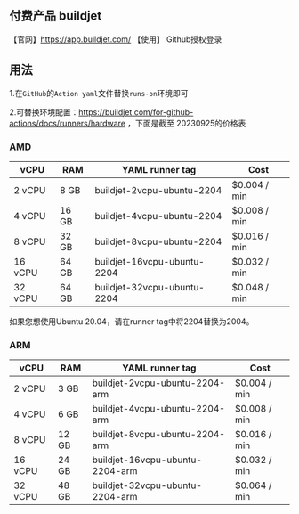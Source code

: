 
## 付费产品 buildjet

【官网】https://app.buildjet.com/
【使用】 Github授权登录

## 用法

1.在`GitHub`的`Action yaml`文件替换`runs-on`环境即可

2.可替换环境配置：https://buildjet.com/for-github-actions/docs/runners/hardware ，下面是截至 20230925的价格表

### AMD

| vCPU   | RAM   | YAML runner tag                 | Cost         |
|--------|-------|---------------------------------|--------------|
| 2 vCPU | 8 GB  | buildjet-2vcpu-ubuntu-2204      | $0.004 / min |
| 4 vCPU | 16 GB | buildjet-4vcpu-ubuntu-2204      | $0.008 / min |
| 8 vCPU | 32 GB | buildjet-8vcpu-ubuntu-2204      | $0.016 / min |
| 16 vCPU| 64 GB | buildjet-16vcpu-ubuntu-2204     | $0.032 / min |
| 32 vCPU| 64 GB | buildjet-32vcpu-ubuntu-2204     | $0.048 / min |

如果您想使用Ubuntu 20.04，请在runner tag中将2204替换为2004。

### ARM

| vCPU   | RAM   | YAML runner tag                   | Cost         |
|--------|-------|-----------------------------------|--------------|
| 2 vCPU | 3 GB  | buildjet-2vcpu-ubuntu-2204-arm    | $0.004 / min |
| 4 vCPU | 6 GB  | buildjet-4vcpu-ubuntu-2204-arm    | $0.008 / min |
| 8 vCPU | 12 GB | buildjet-8vcpu-ubuntu-2204-arm    | $0.016 / min |
| 16 vCPU| 24 GB | buildjet-16vcpu-ubuntu-2204-arm   | $0.032 / min |
| 32 vCPU| 48 GB | buildjet-32vcpu-ubuntu-2204-arm   | $0.064 / min |


